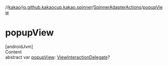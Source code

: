 //[kakao](../../../index.md)/[io.github.kakaocup.kakao.spinner](../index.md)/[SpinnerAdapterActions](index.md)/[popupView](popup-view.md)



# popupView  
[androidJvm]  
Content  
abstract var [popupView](popup-view.md): [ViewInteractionDelegate](../../io.github.kakaocup.kakao.delegate/-view-interaction-delegate/index.md)?  



